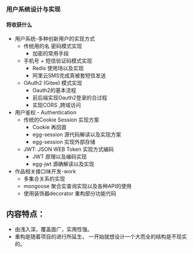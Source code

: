 ### 用户系统设计与实现

#### 将收获什么

- 用户系统-多种创新用户的实现方式
  - 传统用的名 密码模式实现
    * 加密的常用手段
  - 手机号 + 短信验证码模式实现
    * Redis 使用场以及实现
    * 阿里云SMS完成真被套短信发送
  - OAuth2 (Gitee) 模式实现
    * Oauth2的基本流程
    * 前后端实现Oauth2登录的合过程
    * 实现CORS ,跨域访问
- 用户鉴权 - Authentication
  * 传统的Cookie Session 实现方案
    * Cookie 再回首
    * egg-session 源代码解读以及实现方案
    * egg-session 实现外部存储
  * JWT: JSON WEB Token 实现方式编码
    * JWT 原理以及编码实现
    * egg-jwt 源确解读以及实现
- 作品相关接口味开发-work
  * 多集合关系的实现
  * mongoose 聚合实查询实现以及各种API的使用
  * 使用装饰器decorator 重构部分功能代码

## 内容特点：

* 由浅入深，覆盖面广，实用性强。
* 重构是随着项目的进行所延生， 一开始就想设计一个大而全的结构是不现实的。
